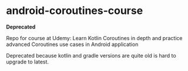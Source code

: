 # android-coroutines-course
**Deprecated**

Repo for course at Udemy: Learn Kotlin Coroutines in depth and practice advanced Coroutines use cases in Android application

Deprecated because kotlin and gradle versions are quite old is hard to upgrade to latest.
